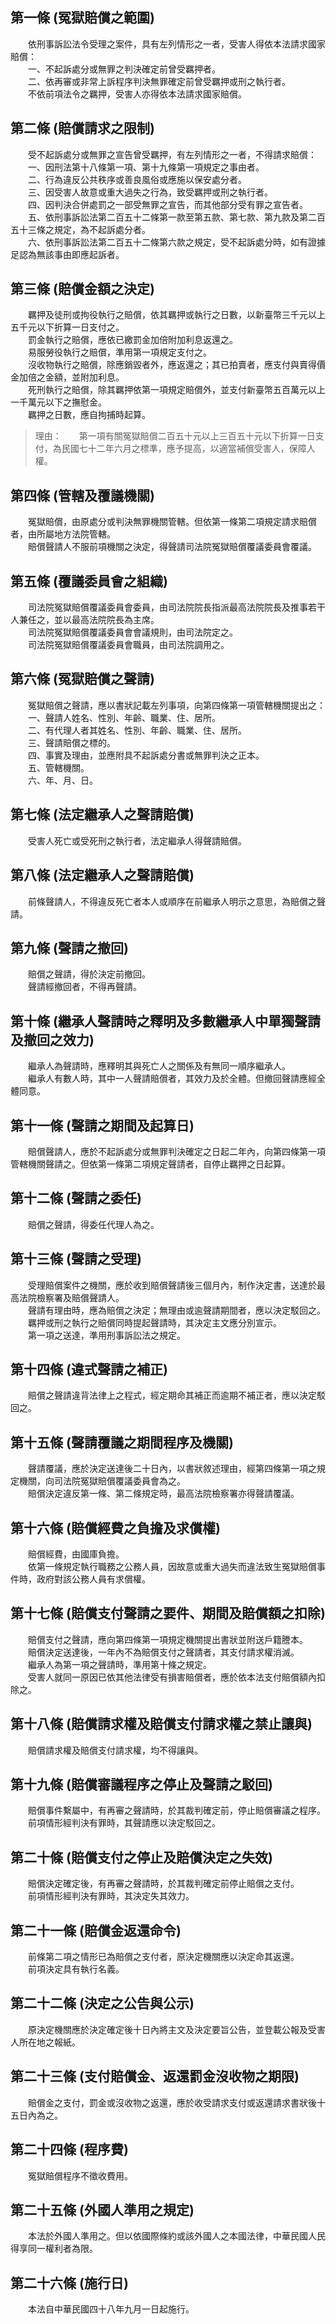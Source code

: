 第一條 (冤獄賠償之範圍)
-----------------------
　　依刑事訴訟法令受理之案件，具有左列情形之一者，受害人得依本法請求國家賠償：  
　　一、不起訴處分或無罪之判決確定前曾受羈押者。  
　　二、依再審或非常上訴程序判決無罪確定前曾受羈押或刑之執行者。  
　　不依前項法令之羈押，受害人亦得依本法請求國家賠償。  


第二條 (賠償請求之限制)
-----------------------
　　受不起訴處分或無罪之宣告曾受羈押，有左列情形之一者，不得請求賠償：  
　　一、因刑法第十八條第一項、第十九條第一項規定之事由者。  
　　二、行為違反公共秩序或善良風俗或應施以保安處分者。  
　　三、因受害人故意或重大過失之行為，致受羈押或刑之執行者。  
　　四、因判決合併處罰之一部受無罪之宣告，而其他部分受有罪之宣告者。  
　　五、依刑事訴訟法第二百五十二條第一款至第五款、第七款、第九款及第二百五十三條之規定，為不起訴處分者。  
　　六、依刑事訴訟法第二百五十二條第六款之規定，受不起訴處分時，如有證據足認為無該事由即應起訴者。  


第三條 (賠償金額之決定)
-----------------------
　　羈押及徒刑或拘役執行之賠償，依其羈押或執行之日數，以新臺幣三千元以上五千元以下折算一日支付之。  
　　罰金執行之賠償，應依已繳罰金加倍附加利息返還之。  
　　易服勞役執行之賠償，準用第一項規定支付之。  
　　沒收物執行之賠償，除應銷毀者外，應返還之；其已拍賣者，應支付與賣得價金加倍之金額，並附加利息。  
　　死刑執行之賠償，除其羈押依第一項規定賠償外，並支付新臺幣五百萬元以上一千萬元以下之撫慰金。  
　　羈押之日數，應自拘捕時起算。  
> 理由：　　第一項有關冤獄賠償二百五十元以上三百五十元以下折算一日支付，為民國七十二年六月之標準，應予提高，以適當補償受害人，保障人權。



第四條 (管轄及覆議機關)
-----------------------
　　冤獄賠償，由原處分或判決無罪機關管轄。但依第一條第二項規定請求賠償者，由所屬地方法院管轄。  
　　賠償聲請人不服前項機關之決定，得聲請司法院冤獄賠償覆議委員會覆議。  


第五條 (覆議委員會之組織)
-------------------------
　　司法院冤獄賠償覆議委員會委員，由司法院院長指派最高法院院長及推事若干人兼任之，並以最高法院院長為主席。  
　　司法院冤獄賠償覆議委員會會議規則，由司法院定之。  
　　司法院冤獄賠償覆議委員會職員，由司法院調用之。  


第六條 (冤獄賠償之聲請)
-----------------------
　　冤獄賠償之聲請，應以書狀記載左列事項，向第四條第一項管轄機關提出之：  
　　一、聲請人姓名、性別、年齡、職業、住、居所。  
　　二、有代理人者其姓名、性別、年齡、職業、住、居所。  
　　三、聲請賠償之標的。  
　　四、事實及理由，並應附具不起訴處分書或無罪判決之正本。  
　　五、管轄機關。  
　　六、年、月、日。  


第七條 (法定繼承人之聲請賠償)
-----------------------------
　　受害人死亡或受死刑之執行者，法定繼承人得聲請賠償。  


第八條 (法定繼承人之聲請賠償)
-----------------------------
　　前條聲請人，不得違反死亡者本人或順序在前繼承人明示之意思，為賠償之聲請。  


第九條 (聲請之撤回)
-------------------
　　賠償之聲請，得於決定前撤回。  
　　聲請經撤回者，不得再聲請。  


第十條 (繼承人聲請時之釋明及多數繼承人中單獨聲請及撤回之效力)
-------------------------------------------------------------
　　繼承人為聲請時，應釋明其與死亡人之關係及有無同一順序繼承人。  
　　繼承人有數人時，其中一人聲請賠償者，其效力及於全體。但撤回聲請應經全體同意。  


第十一條 (聲請之期間及起算日)
-----------------------------
　　賠償聲請人，應於不起訴處分或無罪判決確定之日起二年內，向第四條第一項管轄機關聲請之。但依第一條第二項規定聲請者，自停止羈押之日起算。  


第十二條 (聲請之委任)
---------------------
　　賠償之聲請，得委任代理人為之。  


第十三條 (聲請之受理)
---------------------
　　受理賠償案件之機關，應於收到賠償聲請後三個月內，制作決定書，送達於最高法院檢察署及賠償聲請人。  
　　聲請有理由時，應為賠償之決定；無理由或逾聲請期間者，應以決定駁回之。  
　　羈押或刑之執行之賠償同時提起聲請時，其決定主文應分別宣示。  
　　第一項之送達，準用刑事訴訟法之規定。  


第十四條 (違式聲請之補正)
-------------------------
　　賠償之聲請違背法律上之程式，經定期命其補正而逾期不補正者，應以決定駁回之。  


第十五條 (聲請覆議之期間程序及機關)
-----------------------------------
　　聲請覆議，應於決定送達後二十日內，以書狀敘述理由，經第四條第一項之規定機關，向司法院冤獄賠償覆議委員會為之。  
　　賠償決定違反第一條、第二條規定時，最高法院檢察署亦得聲請覆議。  


第十六條 (賠償經費之負擔及求償權)
---------------------------------
　　賠償經費，由國庫負擔。  
　　依第一條規定執行職務之公務人員，因故意或重大過失而違法致生冤獄賠償事件時，政府對該公務人員有求償權。  


第十七條 (賠償支付聲請之要件、期間及賠償額之扣除)
-------------------------------------------------
　　賠償支付之聲請，應向第四條第一項規定機關提出書狀並附送戶籍謄本。  
　　賠償決定送達後，一年內不為賠償支付之聲請者，其支付請求權消滅。  
　　繼承人為第一項之聲請時，準用第十條之規定。  
　　受害人就同一原因已依其他法律受有損害賠償者，應於依本法支付賠償額內扣除之。  


第十八條 (賠償請求權及賠償支付請求權之禁止讓與)
-----------------------------------------------
　　賠償請求權及賠償支付請求權，均不得讓與。  


第十九條 (賠償審議程序之停止及聲請之駁回)
-----------------------------------------
　　賠償事件繫屬中，有再審之聲請時，於其裁判確定前，停止賠償審議之程序。  
　　前項情形經判決有罪時，其聲請應以決定駁回之。  


第二十條 (賠償支付之停止及賠償決定之失效)
-----------------------------------------
　　賠償決定確定後，有再審之聲請時，於其裁判確定前停止賠償之支付。  
　　前項情形經判決有罪時，其決定失其效力。  


第二十一條 (賠償金返還命令)
---------------------------
　　前條第二項之情形已為賠償之支付者，原決定機關應以決定命其返還。  
　　前項決定具有執行名義。  


第二十二條 (決定之公告與公示)
-----------------------------
　　原決定機關應於決定確定後十日內將主文及決定要旨公告，並登載公報及受害人所在地之報紙。  


第二十三條 (支付賠償金、返還罰金沒收物之期限)
---------------------------------------------
　　賠償金之支付，罰金或沒收物之返還，應於收受請求支付或返還請求書狀後十五日內為之。  


第二十四條 (程序費)
-------------------
　　冤獄賠償程序不徵收費用。  


第二十五條 (外國人準用之規定)
-----------------------------
　　本法於外國人準用之。但以依國際條約或該外國人之本國法律，中華民國人民得享同一權利者為限。  


第二十六條 (施行日)
-------------------
　　本法自中華民國四十八年九月一日起施行。